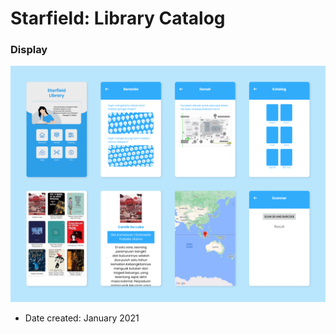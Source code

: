 # Starfield: Library Catalog

### Display
![Display](https://raw.githubusercontent.com/luqmanherifa/luqman-herifa-personal-portfolio-v2/main/public/works/starfield.png)

- Date created: January 2021

